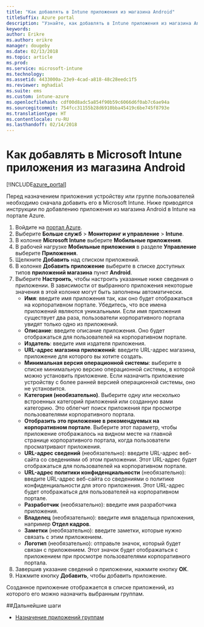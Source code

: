 ```yaml
---
title: "Как добавлять в Intune приложения из магазина Android"
titleSuffix: Azure portal
description: "Узнайте, как добавлять в Intune приложения из магазина Android.\""
keywords: 
author: Erikre
ms.author: erikre
manager: dougeby
ms.date: 02/13/2018
ms.topic: article
ms.prod: 
ms.service: microsoft-intune
ms.technology: 
ms.assetid: 4433000a-23e9-4cad-a818-48c28eedc1f5
ms.reviewer: mghadial
ms.suite: ems
ms.custom: intune-azure
ms.openlocfilehash: cdf00d8adc5a854f90b59c6066d6f0ab7c6ae94a
ms.sourcegitcommit: 754fcc31155b28d6910bba45419c6be745f8793e
ms.translationtype: HT
ms.contentlocale: ru-RU
ms.lasthandoff: 02/14/2018
---
```

# <a name="how-to-add-android-store-apps-to-microsoft-intune"></a>Как добавлять в Microsoft Intune приложения из магазина Android

[!INCLUDE[azure_portal](./includes/azure_portal.md)]

Перед назначением приложения устройству или группе пользователей необходимо сначала добавить его в Microsoft Intune. Ниже приводятся инструкции по добавлению приложения из магазина Android в Intune на портале Azure.

1. Войдите на [портал Azure](https://portal.azure.com).
2. Выберите **Больше служб** > **Мониторинг и управление** > **Intune**.
3. В колонке **Microsoft Intune** выберите **Мобильные приложения**.
4. В рабочей нагрузке **Мобильные приложения** в разделе **Управление** выберите **Приложения**.
5. Щелкните **Добавить** над списком приложений.
6. В колонке **Добавить приложение** выберите в списке доступных типов **приложений магазина** пункт **Android**.
7. Выберите **Настроить**, чтобы настроить указанные ниже сведения о приложении. В зависимости от выбранного приложения некоторые значения в этой колонке могут быть заполнены автоматически.
    - **Имя**: введите имя приложения так, как оно будет отображаться на корпоративном портале. Убедитесь, что все имена приложений являются уникальными. Если имя приложения существует два раза, пользователи корпоративного портала увидят только одно из приложений.
    - **Описание**: введите описание приложения. Оно будет отображаться для пользователей на корпоративном портале.
    - **Издатель**: введите имя издателя приложения.
    - **URL-адрес магазина приложений**: введите URL-адрес магазина, приложение для которого вы хотите создать.
    - **Минимальная версия операционной системы**: выберите в списке минимальную версию операционной системы, в которой можно установить приложение. Если назначить приложение устройству с более ранней версией операционной системы, оно не установится.
    - **Категория (необязательно)**. Выберите одну или несколько встроенных категорий приложений или созданную вами категорию. Это облегчит поиск приложения при просмотре пользователями корпоративного портала.
    - **Отобразить это приложение в рекомендуемых на корпоративном портале**. Выберите этот параметр, чтобы приложение отображалось на видном месте на главной странице корпоративного портала, когда пользователи просматривают приложения.
    - **URL-адрес сведений** (необязательно): введите URL-адрес веб-сайта со сведениями об этом приложении. Этот URL-адрес будет отображаться для пользователей на корпоративном портале.
    - **URL-адрес политики конфиденциальности** (необязательно): введите URL-адрес веб-сайта со сведениями о политике конфиденциальности для этого приложения. Этот URL-адрес будет отображаться для пользователей на корпоративном портале.
    - **Разработчик** (необязательно): введите имя разработчика приложения.
    - **Владелец** (необязательно): введите имя владельца приложения, например **Отдел кадров**.
    - **Заметки** (необязательно): введите заметки, которые нужно связать с этим приложением.
    - **Логотип** (необязательно): отправьте значок, который будет связан с приложением. Этот значок будет отображаться с приложением при просмотре пользователями корпоративного портала.
8. Завершив указание сведений о приложении, нажмите кнопку **ОК**.
9. Нажмите кнопку **Добавить**, чтобы добавить приложение.

Созданное приложение отображается в списке приложений, из которого его можно назначить выбранным группам. 

##<a name="next-steps"></a>Дальнейшие шаги

- [Назначение приложений группам](apps-deploy.md)